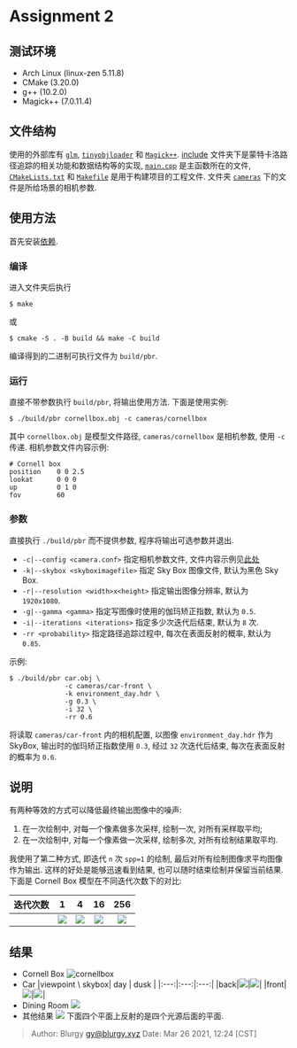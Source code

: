 # Assignment 2

## 测试环境

- Arch Linux (linux-zen 5.11.8)
- CMake (3.20.0)
- g++ (10.2.0)
- Magick++ (7.0.11.4)

## 文件结构

使用的外部库有 [`glm`](./exter/glm), [`tinyobjloader`](./extern/tinyobjloader) 和 [`Magick++`]().  [include](./include) 文件夹下是蒙特卡洛路径追踪的相关功能和数据结构等的实现, [`main.cpp`](./main.cpp) 是主函数所在的文件, [`CMakeLists.txt`](./CMakeLists.txt) 和 [`Makefile`](./Makefile) 是用于构建项目的工程文件.  文件夹 [`cameras`](./cameras) 下的文件是所给场景的相机参数.

## 使用方法

首先安装[依赖](#测试环境).

### 编译

进入文件夹后执行

```shell
$ make
```

或

```shell
$ cmake -S . -B build && make -C build
```

编译得到的二进制可执行文件为 `build/pbr`.

### 运行

直接不带参数执行 `build/pbr`, 将输出使用方法.  下面是使用实例:

```shell
$ ./build/pbr cornellbox.obj -c cameras/cornellbox
```

其中 `cornellbox.obj` 是模型文件路径, `cameras/cornellbox` 是相机参数, 使用 `-c` 传递.  相机参数文件内容示例:

    # Cornell box
    position    0 0 2.5
    lookat      0 0 0
    up          0 1 0
    fov         60

### 参数

直接执行 `./build/pbr` 而不提供参数, 程序将输出可选参数并退出.

- `-c|--config <camera.conf>` 指定相机参数文件, 文件内容示例见[此处](./cameras/cornellbox)
- `-k|--skybox <skyboximagefile>` 指定 Sky Box 图像文件, 默认为黑色 Sky Box.
- `-r|--resolution <width>x<height>` 指定输出图像分辨率, 默认为 `1920x1080`.
- `-g|--gamma <gamma>` 指定写图像时使用的伽玛矫正指数, 默认为 `0.5`.
- `-i|--iterations <iterations>` 指定多少次迭代后结束, 默认为 `8` 次.
- `-rr <probability>` 指定路径追踪过程中, 每次在表面反射的概率, 默认为 `0.85`.

示例:

```shell
$ ./build/pbr car.obj \
              -c cameras/car-front \
              -k environment_day.hdr \
              -g 0.3 \
              -i 32 \
              -rr 0.6
```

将读取 `cameras/car-front` 内的相机配置, 以图像 `environment_day.hdr` 作为 SkyBox, 输出时的伽玛矫正指数使用 `0.3`, 经过 `32` 次迭代后结束, 每次在表面反射的概率为 `0.6`.

## 说明

有两种等效的方式可以降低最终输出图像中的噪声:

1. 在一次绘制中, 对每一个像素做多次采样, 绘制一次, 对所有采样取平均;
2. 在一次绘制中, 对每一个像素做一次采样, 绘制多次, 对所有绘制结果取平均.

我使用了第二种方式, 即迭代 `n` 次 `spp=1` 的绘制, 最后对所有绘制图像求平均图像作为输出.  这样的好处是能够迅速看到结果, 也可以随时结束绘制并保留当前结果.  下面是 Cornell Box 模型在不同迭代次数下的对比:

|迭代次数|1|4|16|256|
|:---:|:---:|:---:|:---:|:---:|
||![](./img/cb-1.png)|![](./img/cb-4.png)|![](./img/cb-16.png)|![](./img/cb-256.png)|

## 结果

- Cornell Box
  ![cornellbox](./img/cornellbox.png)
- Car
    |viewpoint \ skybox| day | dusk |
    |:---:|:---:|:---:|
    |back|![](./img/car-back-day.png)|![](./img/car-back-dusk.png)|
    |front|![](./img/car-front-day.png)|![](./img/car-front-dusk.png)|
- Dining Room
  ![](./img/diningroom.png)
- 其他结果
  ![](./img/planes.png)
  下面四个平面上反射的是四个光源后面的平面.

> Author: Blurgy <gy@blurgy.xyz>
> Date:   Mar 26 2021, 12:24 [CST]
